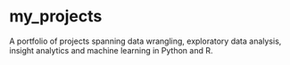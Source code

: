 # my_projects
A portfolio of projects spanning data wrangling, exploratory data analysis, insight analytics and machine learning in Python and R.
